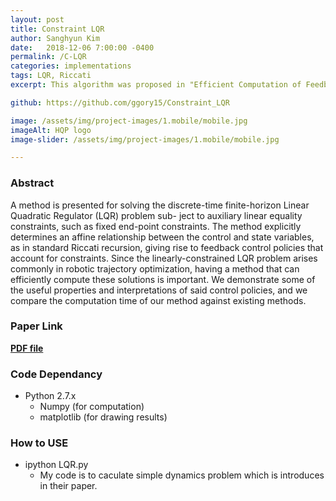 ```yaml
---
layout: post
title: Constraint LQR
author: Sanghyun Kim
date:   2018-12-06 7:00:00 -0400
permalink: /C-LQR
categories: implementations
tags: LQR, Riccati
excerpt: This algorithm was proposed in "Efficient Computation of Feedback Control for Constrained Systems" by F. Laine (ICRA 2019)

github: https://github.com/ggory15/Constraint_LQR

image: /assets/img/project-images/1.mobile/mobile.jpg
imageAlt: HQP logo
image-slider: /assets/img/project-images/1.mobile/mobile.jpg

---
```

### Abstract
A method is presented for solving the discrete-time finite-horizon Linear Quadratic Regulator (LQR) problem sub-
ject  to  auxiliary  linear  equality  constraints,  such  as  fixed  end-point  constraints.  The  method  explicitly  determines  an  affine relationship between the control and state variables, as in standard Riccati recursion, giving rise to feedback control policies
that account for constraints. Since the linearly-constrained LQR problem  arises  commonly  in  robotic  trajectory  optimization,
having a method that can efficiently compute these solutions is important.  We  demonstrate  some  of  the  useful  properties  and
interpretations  of  said  control  policies,  and  we  compare  the computation  time  of  our  method  against  existing  methods.

### Paper Link
[**PDF file**](https://arxiv.org/pdf/1807.00794.pdf)


### Code Dependancy
+ Python 2.7.x
    - Numpy (for computation)
    - matplotlib (for drawing results)

### How to USE
+ ipython LQR.py
    - My code is to caculate simple dynamics problem which is introduces in their paper.


